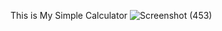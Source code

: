 This is My Simple Calculator
![Screenshot (453)](https://user-images.githubusercontent.com/89866015/159154899-9a8fda2a-c3dd-46b1-b7ad-1f405e1816a3.png)
